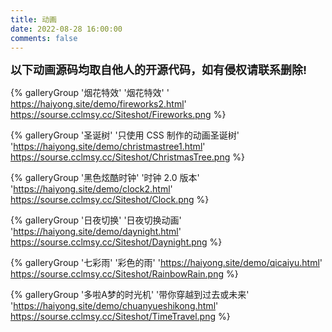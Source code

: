 ```yaml
---
title: 动画
date: 2022-08-28 16:00:00
comments: false
---
```


<div class="note info flat"><p><font size="4"><b>以下动画源码均取自他人的开源代码，如有侵权请联系删除!</b></font></p></div>

<div class="gallery-group-main">

{% galleryGroup '烟花特效' '烟花特效' ' https://haiyong.site/demo/fireworks2.html' https://sourse.cclmsy.cc/Siteshot/Fireworks.png %}

{% galleryGroup '圣诞树' '只使用 CSS 制作的动画圣诞树' 'https://haiyong.site/demo/christmastree1.html' https://sourse.cclmsy.cc/Siteshot/ChristmasTree.png %}

{% galleryGroup '黑色炫酷时钟' '时钟 2.0 版本' 'https://haiyong.site/demo/clock2.html' https://sourse.cclmsy.cc/Siteshot/Clock.png  %}

{% galleryGroup '日夜切换' '日夜切换动画' 'https://haiyong.site/demo/daynight.html' https://sourse.cclmsy.cc/Siteshot/Daynight.png %}

{% galleryGroup '七彩雨' '彩色的雨' 'https://haiyong.site/demo/qicaiyu.html' https://sourse.cclmsy.cc/Siteshot/RainbowRain.png %}

{% galleryGroup '多啦A梦的时光机' '带你穿越到过去或未来' 'https://haiyong.site/demo/chuanyueshikong.html' https://sourse.cclmsy.cc/Siteshot/TimeTravel.png %}

</div>
